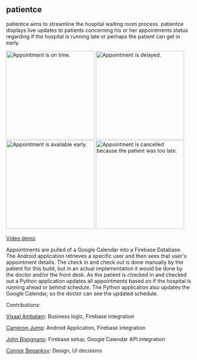 

## patientce
patientce aims to streamline the hospital waiting room process.  patientce displays live updates to patients concerning his or her appointments status regarding if the hospital is running late or perhaps the patient can get in early.

<img src="https://user-images.githubusercontent.com/23038185/42981027-c000b830-8b9f-11e8-9036-abec20cfc717.png" alt="Appointment is on time." width="240"/>

<img src="https://user-images.githubusercontent.com/23038185/42981025-bfe0e082-8b9f-11e8-9468-fe334d42253d.png" alt="Appointment is delayed." width="240"/>

<img src="https://user-images.githubusercontent.com/23038185/42981026-bff0874e-8b9f-11e8-83fe-5f9b5fbaad4f.png" alt="Appointment is available early." width="240"/>

<img src="https://user-images.githubusercontent.com/23038185/42981024-bfd0ab36-8b9f-11e8-8e92-6d8cf61221d9.png" alt="Appointment is cancelled because the patient was too late." width="240"/>

[Video demo](https://www.youtube.com/embed/qJAQvQS2cq8)

Appointments are pulled of a Google Calendar into a Firebase Database. The Android application retrieves a specific user and then sees that user's appointment details. The check in and check out is done manually by the patient for this build, but in an actual implementation it would be done by the doctor and/or the front desk. As the patient is checked in and checked out a Python application updates all appointments based on if the hospital is running ahead or behind schedule. The Python application also updates the Google Calendar, so the doctor can see the updated schedule.

Contributions:

[Visaal Ambalam](https://github.com/visaals/): Business logic, Firebase integration

[Cameron Jump](https://github.com/cameronjump/): Android Application, Firebase integration

[John Bisognano](https://github.com/johnbisognano): Firebase setup, Google Calendar API integration

[Connor Beganksy](https://github.com/ConnorBegansky): Design, UI decisions

